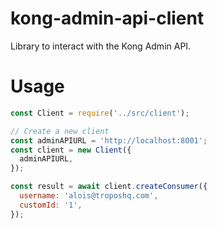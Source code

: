# kong-admin-api-client
Library to interact with the Kong Admin API.

# Usage

```javascript
const Client = require('../src/client');

// Create a new client
const adminAPIURL = 'http://localhost:8001';
const client = new Client({
  adminAPIURL,
});

const result = await client.createConsumer({
  username: 'alois@troposhq.com',
  customId: '1',
});
```
